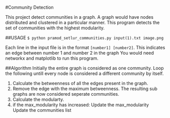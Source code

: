 #Community Detection

This project detect communities in a graph. A graph would have nodes distributed and clustered in a particular manner. This program detects the set of communities with the highest modularity.

##USAGE
`$ python pramod_setlur_communities.py input(1).txt image.png`
  
  Each line in the input file is in the format `[number1] [number2]`. This indicates an edge between number 1 and number 2 in the graph
  You would need networkx and matplotlib to run this program.
  
##Algorithm
Initially the entire graph is considered as one community. Loop the following untill every node is considered a different community by itself.
  1. Calculate the betweenness of all the edges present in the graph.
  2. Remove the edge with the maximum betweenness. The resulting sub graphs are now considered seperate communities.
  3. Calculate the modularty.
  4. if the max_modularity has increased:
      Update the max_modularity
      Update the communities list

